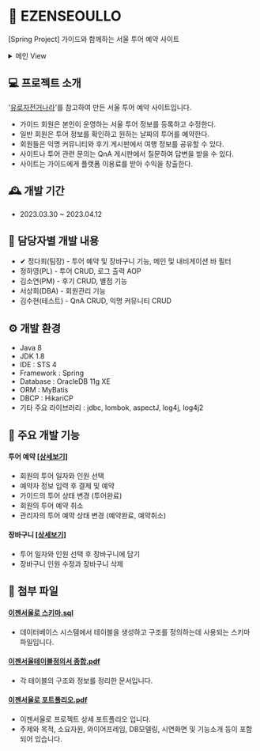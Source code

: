 # 🎎 EZENSEOULLO
[Spring Project] 가이드와 함께하는 서울 투어 예약 사이트
<details>
    <summary>메인 View</summary>

![메인](https://user-images.githubusercontent.com/118436137/234006451-eec6fae9-3dcb-48a9-bf9a-ead077e913ee.png)
</details>

## 💻 프로젝트 소개
'<a href="https://www.eurobike.kr/">유로자전거나라</a>'를 참고하여 만든 서울 투어 예약 사이트입니다.
* 가이드 회원은 본인이 운영하는 서울 투어 정보를 등록하고 수정한다.
* 일반 회원은 투어 정보를 확인하고 원하는 날짜의 투어를 예약한다.
* 회원들은 익명 커뮤니티와 후기 게시판에서 여행 정보를 공유할 수 있다.
* 사이트나 투어 관련 문의는 QnA 게시판에서 질문하여 답변을 받을 수 있다.
* 사이트는 가이드에게 플랫폼 이용료를 받아 수익을 창출한다.

## 🕰 개발 기간
* 2023.03.30 ~ 2023.04.12

## 👭 담당자별 개발 내용
* ✔ 정다희(팀장) - 투어 예약 및 장바구니 기능, 메인 및 내비게이션 바 필터
* 정하영(PL) - 투어 CRUD, 로그 출력 AOP
* 김소연(PM) - 후기 CRUD, 별점 기능
* 서상희(DBA) - 회원관리 기능
* 김수현(테스트) - QnA CRUD, 익명 커뮤니티 CRUD

## ⚙️ 개발 환경
* Java 8
* JDK 1.8
* IDE : STS 4
* Framework : Spring
* Database : OracleDB 11g XE
* ORM : MyBatis
* DBCP : HikariCP
* 기타 주요 라이브러리 : jdbc, lombok, aspectJ, log4j, log4j2

## 📌 주요 개발 기능
#### 투어 예약 <a href="https://github.com/daheenamic/FinalProject/wiki/%EC%A3%BC%EC%9A%94-%EA%B8%B0%EB%8A%A5-%EC%86%8C%EA%B0%9C-(%ED%88%AC%EC%96%B4%EC%98%88%EC%95%BD)">[상세보기]</a>
- 회원의 투어 일자와 인원 선택
- 예약자 정보 입력 후 결제 및 예약
- 가이드의 투어 상태 변경 (투어완료)
- 회원의 투어 예약 취소
- 관리자의 투어 예약 상태 변경 (예약완료, 예약취소)

#### 장바구니 <a href="https://github.com/daheenamic/FinalProject/wiki/%EC%A3%BC%EC%9A%94-%EA%B8%B0%EB%8A%A5-%EC%86%8C%EA%B0%9C-(%EC%9E%A5%EB%B0%94%EA%B5%AC%EB%8B%88)">[상세보기]</a>
- 투어 일자와 인원 선택 후 장바구니에 담기
- 장바구니 인원 수정과 장바구니 삭제

## 📂 첨부 파일
#### <a href="https://github.com/daheenamic/FinalProject/blob/master/%EC%9D%B4%EC%A0%A0%EC%84%9C%EC%9A%B8%EB%A1%9C%20%EC%8A%A4%ED%82%A4%EB%A7%88.sql">이젠서울로 스키마.sql</a> 
- 데이터베이스 시스템에서 테이블을 생성하고 구조를 정의하는데 사용되는 스키마 파일입니다.

#### <a href="https://github.com/daheenamic/FinalProject/blob/master/%EC%9D%B4%EC%A0%A0%EC%84%9C%EC%9A%B8%ED%85%8C%EC%9D%B4%EB%B8%94%EC%A0%95%EC%9D%98%EC%84%9C%20%EC%A2%85%ED%95%A9.pdf">이젠서울테이블정의서 종합.pdf</a>
- 각 테이블의 구조와 정보를 정리한 문서입니다.

#### <a href="https://github.com/daheenamic/FinalProject/blob/master/%EC%9D%B4%EC%A0%A0%EC%84%9C%EC%9A%B8%EB%A1%9C%20%ED%8F%AC%ED%8A%B8%ED%8F%B4%EB%A6%AC%EC%98%A4.pdf">이젠서울로 포트폴리오.pdf</a>
- 이젠서울로 프로젝트 상세 포트폴리오 입니다.
- 주제와 목적, 소요자원, 와이어프레임, DB모델링, 시연화면 및 기능소개 등이 포함되어 있습니다.

